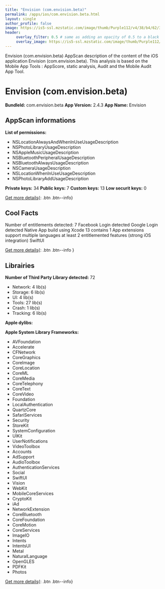 ```yaml
---
title: "Envision (com.envision.beta)"
permalink: /apps/ios/com.envision.beta.html
layout: single
author_profile: false
image: https://is5-ssl.mzstatic.com/image/thumb/Purple112/v4/38/b4/62/38b462ea-dee5-25e4-5f6c-cede3f85a492/AppIcon-0-1x_U007emarketing-0-7-0-85-220.png/512x512bb.jpg
header: 
     overlay_filter: 0.5 # same as adding an opacity of 0.5 to a black background
     overlay_image: https://is5-ssl.mzstatic.com/image/thumb/Purple112/v4/38/b4/62/38b462ea-dee5-25e4-5f6c-cede3f85a492/AppIcon-0-1x_U007emarketing-0-7-0-85-220.png/512x512bb.jpg
---
```

Envision (com.envision.beta) AppScan description of the content of the iOS application Envision (com.envision.beta). This analysis is based on the Mobile App Tools : AppScore, static analysis, Audit and the Mobile Audit App Tool.

# Envision (com.envision.beta)

**BundleId:** com.envision.beta
**App Version:** 2.4.3
**App Name:** Envision


## AppScan informations 

**List of permissions:** 
- NSLocationAlwaysAndWhenInUseUsageDescription
- NSPhotoLibraryUsageDescription
- NSAppleMusicUsageDescription
- NSBluetoothPeripheralUsageDescription
- NSBluetoothAlwaysUsageDescription
- NSCameraUsageDescription
- NSLocationWhenInUseUsageDescription
- NSPhotoLibraryAddUsageDescription
  
  
**Private keys:** 34
**Public keys:** 7
**Custom keys:** 13
**Low securit keys:** 0
  
[Get more details](/pricing.html){: .btn .btn--info}

## Cool Facts

Number of entitlements detected: 7
Facebook Login detected
Google Login detected
Native App
build using Xcode 13
contains 1 App extensions
support multiple languages
at least 2 entitlemented features (strong iOS integration)
SwiftUI
  
[Get more details](/pricing.html){: .btn .btn--info }

## Librairies 
**Number of Third Party Library detected:** 72
- Network: 4 lib(s)
- Storage: 6 lib(s)
- UI: 4 lib(s)
- Tools: 27 lib(s)
- Crash: 1 lib(s)
- Tracking: 6 lib(s)


**Apple dylibs:**


**Apple System Library Frameworks:**
- AVFoundation
- Accelerate
- CFNetwork
- CoreGraphics
- CoreImage
- CoreLocation
- CoreML
- CoreMedia
- CoreTelephony
- CoreText
- CoreVideo
- Foundation
- LocalAuthentication
- QuartzCore
- SafariServices
- Security
- StoreKit
- SystemConfiguration
- UIKit
- UserNotifications
- VideoToolbox
- Accounts
- AdSupport
- AudioToolbox
- AuthenticationServices
- Social
- SwiftUI
- Vision
- WebKit
- MobileCoreServices
- CryptoKit
- iAd
- NetworkExtension
- CoreBluetooth
- CoreFoundation
- CoreMotion
- CoreServices
- ImageIO
- Intents
- IntentsUI
- Metal
- NaturalLanguage
- OpenGLES
- PDFKit
- Photos


  
[Get more details](/pricing.html){: .btn .btn--info}

